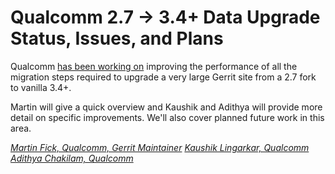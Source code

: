 # Qualcomm 2.7 -> 3.4+ Data Upgrade Status, Issues, and Plans

Qualcomm [has been working on](https://groups.google.com/g/repo-discuss/c/WVwvngCkRMs/)
improving the performance of all the migration steps required to
upgrade a very large Gerrit site from a 2.7 fork to vanilla 3.4+.

Martin will give a quick overview and Kaushik and Adithya will provide
more detail on specific improvements. We'll also cover planned future
work in this area.

*[Martin Fick, Qualcomm, Gerrit Maintainer](../speakers.md#mfick)*
*[Kaushik Lingarkar, Qualcomm](../speakers.md#kaushikl)*
*[Adithya Chakilam, Qualcomm](../speakers.md#achakila)*
